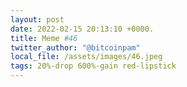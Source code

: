 ```yaml
---
layout: post
date: 2022-02-15 20:13:10 +0000.
title: Meme #46
twitter_author: "@bitcoinpam"
local_file: /assets/images/46.jpeg
tags: 20%-drop 600%-gain red-lipstick
---
```

